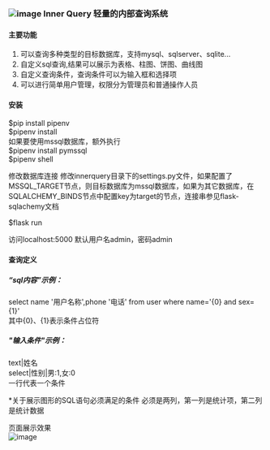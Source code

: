 ### ![image](https://raw.githubusercontent.com/scaluo/innerquery/master/innerquery/static/images/icon.png) Inner Query 轻量的内部查询系统  


#### 主要功能
1. 可以查询多种类型的目标数据库，支持mysql、sqlserver、sqlite...
2. 自定义sql查询,结果可以展示为表格、柱图、饼图、曲线图
3. 自定义查询条件，查询条件可以为输入框和选择项
4. 可以进行简单用户管理，权限分为管理员和普通操作人员

#### 安装
$pip install pipenv  
$pipenv install  
如果要使用mssql数据库，额外执行  
$pipenv install pymssql  
$pipenv shell  

修改数据库连接
修改innerquery目录下的settings.py文件，如果配置了MSSQL_TARGET节点，则目标数据库为mssql数据库，如果为其它数据库，在SQLALCHEMY_BINDS节点中配置key为target的节点，连接串参见flask-sqlachemy文档    

$flask run  

访问localhost:5000
默认用户名admin，密码admin

#### 查询定义
##### “sql内容”示例：   
select name '用户名称',phone '电话' from user where name='{0} and sex={1}'  
其中{0}、{1}表示条件占位符  


#####  "输入条件"示例：  
text|姓名  
select|性别|男:1,女:0  
一行代表一个条件  

*关于展示图形的SQL语句必须满足的条件
必须是两列，第一列是统计项，第二列是统计数据  

页面展示效果  
![image](https://raw.githubusercontent.com/scaluo/innerquery/master/innerquery/static/images/example.png)  


